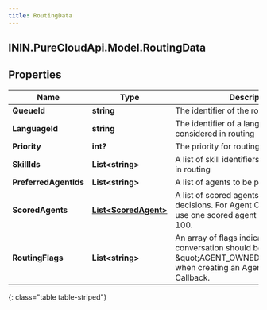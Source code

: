 ```yaml
---
title: RoutingData
---
```

## ININ.PureCloudApi.Model.RoutingData

## Properties

|Name | Type | Description | Notes|
|------------ | ------------- | ------------- | -------------|
| **QueueId** | **string** | The identifier of the routing queue | |
| **LanguageId** | **string** | The identifier of a language to be considered in routing | [optional] |
| **Priority** | **int?** | The priority for routing | [optional] |
| **SkillIds** | **List&lt;string&gt;** | A list of skill identifiers to be considered in routing | [optional] |
| **PreferredAgentIds** | **List&lt;string&gt;** | A list of agents to be preferred in routing | [optional] |
| **ScoredAgents** | [**List&lt;ScoredAgent&gt;**](ScoredAgent.html) | A list of scored agents for routing decisions. For Agent Owned Callbacks use one scored agent with a score of 100. | [optional] |
| **RoutingFlags** | **List&lt;string&gt;** | An array of flags indicating how the conversation should be routed. Use \&quot;AGENT_OWNED_CALLBACK\&quot; when creating an Agent Owned Callback. | [optional] |
{: class="table table-striped"}


